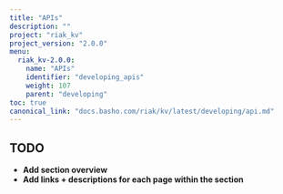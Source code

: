 ```yaml
---
title: "APIs"
description: ""
project: "riak_kv"
project_version: "2.0.0"
menu:
  riak_kv-2.0.0:
    name: "APIs"
    identifier: "developing_apis"
    weight: 107
    parent: "developing"
toc: true
canonical_link: "docs.basho.com/riak/kv/latest/developing/api.md"
---
```


## TODO

- **Add section overview**
- **Add links + descriptions for each page within the section**
